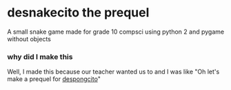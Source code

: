 # desnakecito the prequel
A small snake game made for grade 10 compsci using python 2 and pygame without objects

### why did I make this
Well, I made this because our teacher wanted us to and I was like "Oh let's make a prequel for [despongcito](https://github.com/beepboop271/despongcito)"
